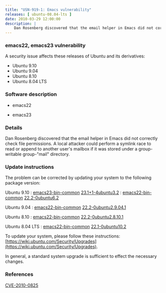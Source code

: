 ```yaml
---
title: "USN-919-1: Emacs vulnerability"
releases: [ ubuntu-08.04-lts ]
date: 2010-03-29 12:00:00
description: |
    Dan Rosenberg discovered that the email helper in Emacs did not correctly check file permissions.  A local attacker could perform a symlink race to read or append to another user&#39;s mailbox if it was stored under a group-writable group-&quot;mail&quot; directory. 
--- 
```

 
### emacs22, emacs23 vulnerability

A security issue affects these releases of Ubuntu and its derivatives:

* Ubuntu 9.10
* Ubuntu 9.04
* Ubuntu 8.10
* Ubuntu 8.04 LTS

### Software description

* emacs22 

* emacs23 

### Details

Dan Rosenberg discovered that the email helper in Emacs did not correctly check file permissions. A local attacker could perform a symlink race to read or append to another user&#39;s mailbox if it was stored under a group-writable group-&quot;mail&quot; directory. 

### Update instructions

The problem can be corrected by updating your system to the following package version:

Ubuntu 9.10
 : [emacs23-bin-common](https://launchpad.net/ubuntu/+source/emacs23) <span> [23.1+1-4ubuntu3.2](https://launchpad.net/ubuntu/+source/emacs23/23.1+1-4ubuntu3.2) </span> 
 : [emacs22-bin-common](https://launchpad.net/ubuntu/+source/emacs22) <span> [22.2-0ubuntu6.2](https://launchpad.net/ubuntu/+source/emacs22/22.2-0ubuntu6.2) </span> 

Ubuntu 9.04
 : [emacs22-bin-common](https://launchpad.net/ubuntu/+source/emacs22) <span> [22.2-0ubuntu2.9.04.1](https://launchpad.net/ubuntu/+source/emacs22/22.2-0ubuntu2.9.04.1) </span> 

Ubuntu 8.10
 : [emacs22-bin-common](https://launchpad.net/ubuntu/+source/emacs22) <span> [22.2-0ubuntu2.8.10.1](https://launchpad.net/ubuntu/+source/emacs22/22.2-0ubuntu2.8.10.1) </span> 

Ubuntu 8.04 LTS
 : [emacs22-bin-common](https://launchpad.net/ubuntu/+source/emacs22) <span> [22.1-0ubuntu10.2](https://launchpad.net/ubuntu/+source/emacs22/22.1-0ubuntu10.2) </span> 

To update your system, please follow these instructions: [https://wiki.ubuntu.com/Security/Upgrades](https://wiki.ubuntu.com/Security/Upgrades).

In general, a standard system upgrade is sufficient to effect the necessary changes. 

### References

 [CVE-2010-0825](http://people.ubuntu.com/~ubuntu-security/cve/CVE-2010-0825)
 
